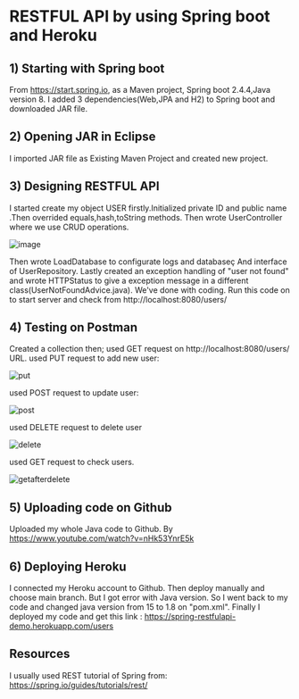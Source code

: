 # RESTFUL API by using Spring boot and Heroku
## 1) Starting with Spring boot
From https://start.spring.io, as a Maven project, Spring boot 2.4.4,Java version 8.
I added 3 dependencies(Web,JPA and H2) to Spring boot and downloaded JAR file.
## 2) Opening JAR in Eclipse
I imported JAR file as Existing Maven Project and created new project.
## 3) Designing RESTFUL API
I started create my object USER firstly.Initialized private ID and public name .Then overrided equals,hash,toString methods.
Then wrote UserController where we use CRUD operations.

![image](https://user-images.githubusercontent.com/70862043/111705531-eb84a780-8851-11eb-8106-a1e4d150cd81.png)

Then wrote LoadDatabase to configurate logs and databaseç
And interface of UserRepository.
Lastly created an exception handling of "user not found" and wrote HTTPStatus to give a exception message in a different class(UserNotFoundAdvice.java).
We've done with coding.
Run this code on to start server and check from http://localhost:8080/users/
## 4) Testing on Postman
Created a collection then;
used GET request on http://localhost:8080/users/ URL.
used PUT request to add new user:

![put](https://user-images.githubusercontent.com/70862043/111706456-63070680-8853-11eb-8f61-4b41cb3473ce.png)

used POST request to update user:

![post](https://user-images.githubusercontent.com/70862043/111706496-73b77c80-8853-11eb-9e39-095e7378c157.png)

used DELETE request to delete user 

![delete](https://user-images.githubusercontent.com/70862043/111706537-82059880-8853-11eb-9541-bbf4240b8c78.png)

used GET request to check users.

![getafterdelete](https://user-images.githubusercontent.com/70862043/111706579-95b0ff00-8853-11eb-9aee-d5ed19855ae3.png)

## 5) Uploading code on Github
Uploaded my whole Java code to Github.
By https://www.youtube.com/watch?v=nHk53YnrE5k

## 6) Deploying Heroku
I connected my Heroku account to Github.
Then deploy manually and choose main branch.
But I got error with Java version.
So I went back to my code and changed java version from 15 to 1.8 on "pom.xml".
Finally I deployed my code and get this link : https://spring-restfulapi-demo.herokuapp.com/users

## Resources
I usually used REST tutorial of Spring
from: https://spring.io/guides/tutorials/rest/
